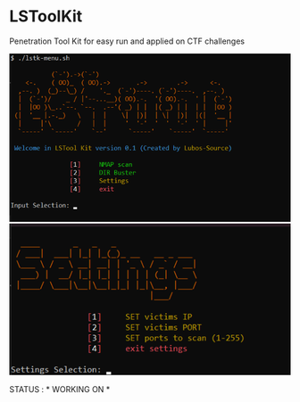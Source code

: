 # LSToolKit
Penetration Tool Kit for easy run and applied on CTF challenges

<img src=/img/main.png>
<br>
<img src=/img/settings.png>

STATUS : * WORKING ON *
